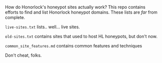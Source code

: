 How do Honorlock's honeypot sites actually work? This repo contains efforts to find and list Honorlock honeypot domains. These lists are _far_ from complete.

`live-sites.txt` lists.. well... live sites.

`old-sites.txt` contains sites that used to host HL honeypots, but don't now.

`common_site_features.md` contains common features and techniques


Don't cheat, folks.
